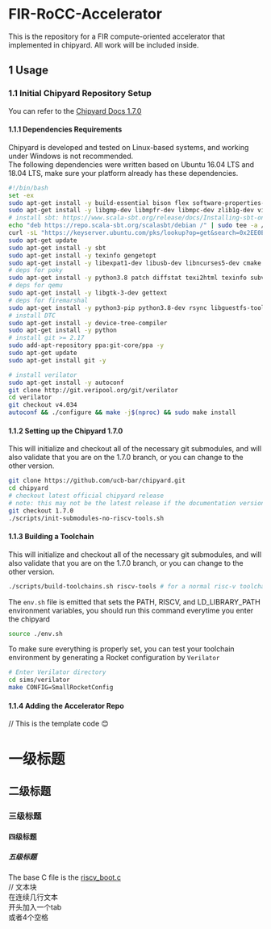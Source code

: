 # FIR-RoCC-Accelerator  
This is the repository for a FIR compute-oriented accelerator that implemented in chipyard. All work will be included inside.
## 1 Usage
### 1.1 Initial Chipyard Repository Setup
You can refer to the [Chipyard Docs 1.7.0](https://chipyard.readthedocs.io/en/1.7.0/Chipyard-Basics/Initial-Repo-Setup.html)
#### 1.1.1 Dependencies Requirements
Chipyard is developed and tested on Linux-based systems, and working under Windows is not recommended.  
The following dependencies were written based on Ubuntu 16.04 LTS and 18.04 LTS, make sure your platform already has these dependencies.  
```bash
#!/bin/bash
set -ex
sudo apt-get install -y build-essential bison flex software-properties-common curl
sudo apt-get install -y libgmp-dev libmpfr-dev libmpc-dev zlib1g-dev vim default-jdk default-jre
# install sbt: https://www.scala-sbt.org/release/docs/Installing-sbt-on-Linux.html#Ubuntu+and+other+Debian-based+distributions
echo "deb https://repo.scala-sbt.org/scalasbt/debian /" | sudo tee -a /etc/apt/sources.list.d/sbt.list
curl -sL "https://keyserver.ubuntu.com/pks/lookup?op=get&search=0x2EE0EA64E40A89B84B2DF73499E82A75642AC823" | sudo apt-key add
sudo apt-get update
sudo apt-get install -y sbt
sudo apt-get install -y texinfo gengetopt
sudo apt-get install -y libexpat1-dev libusb-dev libncurses5-dev cmake
# deps for poky
sudo apt-get install -y python3.8 patch diffstat texi2html texinfo subversion chrpath wget
# deps for qemu
sudo apt-get install -y libgtk-3-dev gettext
# deps for firemarshal
sudo apt-get install -y python3-pip python3.8-dev rsync libguestfs-tools expat ctags
# install DTC
sudo apt-get install -y device-tree-compiler
sudo apt-get install -y python
# install git >= 2.17
sudo add-apt-repository ppa:git-core/ppa -y
sudo apt-get update
sudo apt-get install git -y

# install verilator
sudo apt-get install -y autoconf
git clone http://git.veripool.org/git/verilator
cd verilator
git checkout v4.034
autoconf && ./configure && make -j$(nproc) && sudo make install
```
#### 1.1.2 Setting up the Chipyard 1.7.0
This will initialize and checkout all of the necessary git submodules, and will also validate that you are on the 1.7.0 branch, 
or you can change to the other version.
```bash
git clone https://github.com/ucb-bar/chipyard.git
cd chipyard
# checkout latest official chipyard release
# note: this may not be the latest release if the documentation version != "stable"
git checkout 1.7.0
./scripts/init-submodules-no-riscv-tools.sh
```
#### 1.1.3 Building a Toolchain
This will initialize and checkout all of the necessary git submodules, and will also validate that you are on the 1.7.0 branch, 
or you can change to the other version.
```bash
./scripts/build-toolchains.sh riscv-tools # for a normal risc-v toolchain
```
The `env.sh` file is emitted that sets the PATH, RISCV, and LD_LIBRARY_PATH environment variables, you should run this command everytime you enter the chipyard
```bash
source ./env.sh
```
To make sure everything is properly set, you can test your toolchain environment by generating a Rocket configuration by `Verilator`
```bash
# Enter Verilator directory
cd sims/verilator
make CONFIG=SmallRocketConfig
```
#### 1.1.4 Adding the Accelerator Repo



// This is the template code 😊
# 一级标题
## 二级标题
### 三级标题
#### 四级标题
##### 五级标题
The base C file is the [riscv_boot.c](./riscv_boot.c)  
// 文本块  
  在连续几行文本  
开头加入一个tab  
或者4个空格  
